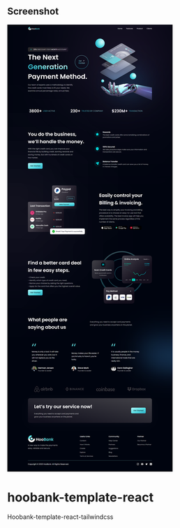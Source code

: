 
## Screenshot
![](https://github.com/SaadEssam/hoobank-template-react/blob/main/screenshot.png)


# hoobank-template-react
Hoobank-template-react-tailwindcss


